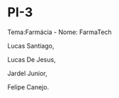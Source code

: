 # PI-3

Tema:Farmácia - Nome: FarmaTech

Lucas Santiago, 

Lucas De Jesus,

Jardel Junior,

Felipe Canejo.
